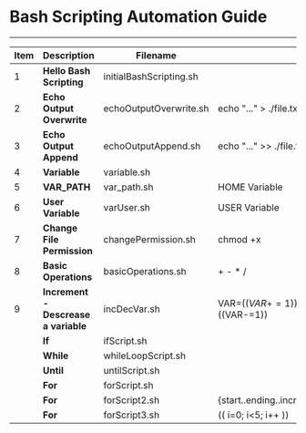 # Bash Scripting Automation Guide
---

| Item | Description | Filename ||
|---|---|---|---|
|1|**Hello Bash Scripting**|initialBashScripting.sh||
|2|**Echo Output Overwrite**|echoOutputOverwrite.sh|echo "..." > ./file.txt|
|3|**Echo Output Append**|echoOutputAppend.sh|echo "..." >> ./file.txt|
|4|**Variable**|variable.sh||
|5|**VAR_PATH**|var_path.sh|HOME Variable|
|6|**User Variable**|varUser.sh|USER Variable|
|7|**Change File Permission**|changePermission.sh|chmod +x|
|8|**Basic Operations**|basicOperations.sh|+ - \* /|
|9|**Increment - Descrease a variable**|incDecVar.sh|VAR=$((VAR+=1)) VAR=$((VAR-=1))|
||**If**|ifScript.sh||
||**While**|whileLoopScript.sh||
||**Until**|untilScript.sh||
||**For**|forScript.sh||
||**For**|forScript2.sh|{start..ending..increment}|
||**For**|forScript3.sh|(( i=0; i<5; i++ ))|
